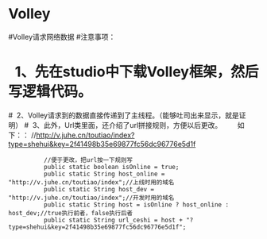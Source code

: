# Volley
#Volley请求网络数据
#注意事项：
#    1、先在studio中下载Volley框架，然后写逻辑代码。
 #   2、Volley请求到的数据直接传递到了主线程。（能够吐司出来显示，就是证明）
 #   3、此外，Url类里面，还介绍了url拼接规则，方便以后更改。
        如下：：
              //http://v.juhe.cn/toutiao/index?type=shehui&key=2f41498b35e69877fc56dc96776e5d1f

              //便于更改，把url按一下规则写
              public static boolean isOnline = true;
              public static String host_online = "http://v.juhe.cn/toutiao/index";//上线时用的域名
              public static String host_dev = "http://v.juhe.cn/toutiao/index";//开发时用的域名
              public static String host = isOnline ? host_online : host_dev;//true执行前者，false执行后者
              public static String url_ceshi = host + "?type=shehui&key=2f41498b35e69877fc56dc96776e5d1f";
